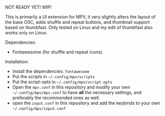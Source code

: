 NOT READY YET! WIP!

This is primarily a UI extension for MPV, it very slightly alters the layout of the base OSC, adds shuffle and repeat buttons, and thumbnail support based on thumbfast. Only tested on Linux and my edit of thumbfast also works only on Linux.

Dependencies: 

* Fontawesome (for shuffle and repeat icons).

Installation:
* Install the dependencies: `fontawesome`
* Put the scripts in `~/.config/mpv/scripts`
* Put the script-opts in `~/.config/mpv/script-opts`
* Open the `mpv.conf` in this repository and modify your own `~/.config/mpv/mpv.conf` to have **all** the necessary settings, and preferably the recommended ones as well.
* open the `input.conf` in this repository and add the keybinds to your own `~/.config/mpv/input.conf`

